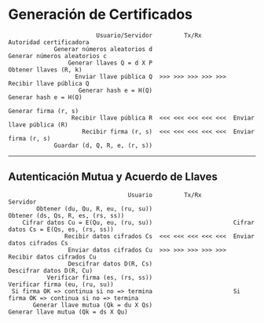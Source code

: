 Generación de Certificados
==========================
                             Usuario/Servidor         Tx/Rx         Autoridad certificadora
                 Generar números aleatorios d                       Generar números aleatorios c
                     Generar llaves Q = d X P                       Obtener llaves (R, k)
                       Enviar llave pública Q  >>> >>> >>> >>> >>>  Recibir llave pública Q
                        Generar hash e = H(Q)                       Generar hash e = H(Q)
                                                                    Generar firma (r, s)
                      Recibir llave pública R  <<< <<< <<< <<< <<<  Enviar llave pública (R)
                         Recibir firma (r, s)  <<< <<< <<< <<< <<<  Enviar firma (r, s)
                 Guardar (d, Q, R, e, (r, s))
______________________________________________________________________________________________________________________________

Autenticación Mutua y Acuerdo de Llaves
-------------------------------------
                                      Usuario         Tx/Rx         Servidor
            Obtener (du, Qu, R, eu, (ru, su))                       Obtener (ds, Qs, R, es, (rs, ss))
        Cifrar datos Cu = E(Qu, eu, (ru, su))                       Cifrar datos Cs = E(Qs, es, (rs, ss))
                    Recibir datos cifrados Cs  <<< <<< <<< <<< <<<  Enviar datos cifrados Cs
                     Enviar datos cifrados Cu  >>> >>> >>> >>> >>>  Recibir datos cifrados Cu 
                     Descifrar datos D(R, Cs)                       Descifrar datos D(R, Cu)
               Verificar firma (es, (rs, ss))                       Verificar firma (eu, (ru, su))
     Si firma OK => continua si no => termina                       Si firma OK => continua si no => termina
           Generar llave mutua (Qk = du X Qs)                       Generar llave mutua (Qk = ds X Qu)
